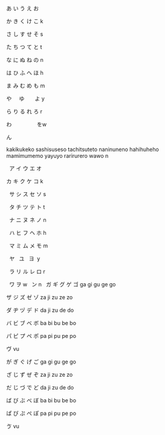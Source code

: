 あ
い
う
え 
お 

か
き
く
け
こ k

さ
し
す 
せ 
そ s

た 
ち
つ
て 
と t

な
に
ぬ
ね
の n

は
ひ 
ふ 
へ
ほ h

ま
み
む
め
も m

や
     ゆ
       よ y
                  

ら
り
る
れ
ろ r

わ
                   をw

ん

kakikukeko
sashisuseso
tachitsuteto
naninuneno
hahihuheho 
mamimumemo
yayuyo
rarirurero
wawo
n


 
ア	イ	ウ	エ	オ

カ	キ	ク	ケ	コ k

 
サ	シ	ス	セ	ソ s

 
タ	チ	ツ	テ	ト t

 
ナ	ニ	ヌ	ネ	ノ n

 
ハ	ヒ	フ	ヘ	ホ h

 
マ	ミ	ム	メ	モ  m	

 
ヤ   	ユ   ヨ  y

 
ラ	リ	ル	レ	ロ r

 
ワ	ヲ w
 
ン n
 
ガ	ギ	グ	ゲ	ゴ ga	gi	gu	ge	go

ザ	ジ	ズ	ゼ	ゾ za	ji	zu	ze	zo

ダ	ヂ	ヅ	デ	ド da	ji	zu	de	do

バ	ビ	ブ	ベ	ボ ba	bi	bu	be	bo

パ	ピ	プ	ペ ポ pa	pi	pu	pe	po

ヴ vu

が	ぎ	ぐ	げ	ご ga	gi	gu	ge	go

ざ	じ	ず	ぜ	ぞ za	ji	zu	ze	zo

だ	じ	づ	で	ど da	ji	zu	de	do

ば	び	ぶ	べ	ぼ ba	bi	bu	be	bo

ぱ	ぴ	ぷ	ぺ ぽ pa	pi	pu	pe	po

ゔ vu
